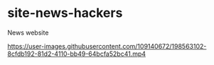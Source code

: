 # site-news-hackers
News website



https://user-images.githubusercontent.com/109140672/198563102-8cfdb192-81d2-4110-bb49-64bcfa52bc41.mp4

